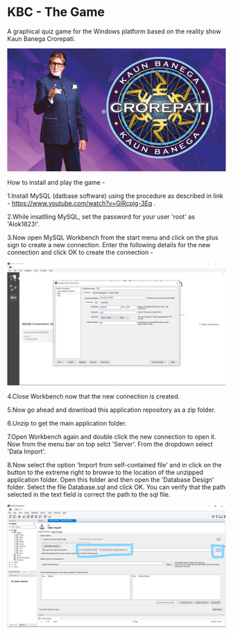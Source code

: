 # KBC - The Game
A graphical quiz game for the Windows platform based on the reality show Kaun Banega Crorepati. 


![](Images%20and%20Icons/kbc.png)


How to install and play the game - 

1.Install MySQL (datbase software) using the procedure as described in link - https://www.youtube.com/watch?v=GIRcpjg-3Eg .

2.While insatlling MySQL, set the password for your user 'root' as 'Alok1823!'.

3.Now open MySQL Workbench from the start menu and click on the plus sign to create a new connection. Enter the following details for the   new connection and click OK to create the connection - 

![](Images%20and%20Icons/connection.png)

4.Close Workbench now that the new connection is created.

5.Now go ahead and download this application repository as a zip folder.

6.Unzip to get the main application folder. 

7.Open Workbench again and double click the new connection to open it. Now from the menu bar on top selct 'Server'. From the dropdown select 'Data Import'.

8.Now select the option 'Import from self-contained file' and in click on the button to the extreme right to browse to the location of the unzipped application folder. Open this folder and then open the 'Database Design' folder. Select the file Database.sql and click OK. You can verify that the path selected in the text field is correct the path to the sql file.

![](Images%20and%20Icons/import.jpg)

